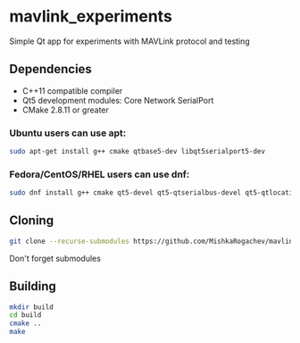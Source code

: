 # mavlink_experiments
Simple Qt app for experiments with MAVLink protocol and testing

## Dependencies
* C++11 compatible compiler
* Qt5 development modules: Core Network SerialPort
* CMake 2.8.11 or greater
  
### Ubuntu users can use apt:
```bash
sudo apt-get install g++ cmake qtbase5-dev libqt5serialport5-dev
```
### Fedora/CentOS/RHEL users can use dnf:
```bash
sudo dnf install g++ cmake qt5-devel qt5-qtserialbus-devel qt5-qtlocation
```
## Cloning
```bash
git clone --recurse-submodules https://github.com/MishkaRogachev/mavlink_experiments
```
Don't forget submodules

## Building
```bash
mkdir build
cd build
cmake ..
make
```
